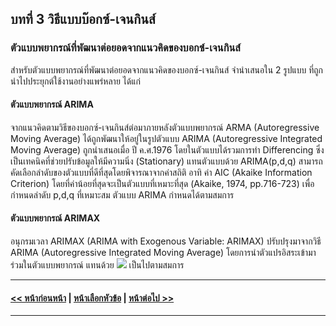 ## บทที่ 3 วิธีแบบบ๊อกซ์-เจนกินส์
### ตัวแบบพยากรณ์ที่พัฒนาต่อยอดจากแนวคิดของบอกซ์-เจนกินส์

สำหรับตัวแบบพยากรณ์ที่พัฒนาต่อยอดจากแนวคิดของบอกซ์-เจนกินส์ จำนำเสนอใน 2 รูปแบบ ที่ถูกนำไปประยุกต์ใช้งานอย่างแพร่หลาย ได้แก่

#### ตัวแบบพยากรณ์ ARIMA

จากแนวคิดตามวิธีของบอกซ์-เจนกินส์ต่อมาภายหลังตัวแบบพยากรณ์ ARMA (Autoregressive Moving Average) ได้ถูกพัฒนาให้อยู่ในรูปตัวแบบ ARIMA (Autoregressive Integrated Moving Average) ถูกนำเสนอเมื่อ ปี ค.ศ.1976 โดยในตัวแบบได้รวมการทำ Differencing ซึ่งเป็นเทคนิคที่ช่วยปรับข้อมูลให้มีความนิ่ง (Stationary) แทนตัวแบบด้วย ARIMA(p,d,q) สามารถคัดเลือกลำดับของตัวแบบที่ดีที่สุดโดยพิจารณาจากค่าสถิติ อาทิ ค่า AIC (Akaike Information Criterion) โดยที่ค่าน้อยที่สุดจะเป็นตัวแบบที่เหมาะที่สุด (Akaike, 1974, pp.716-723) เพื่อกำหนดลำดับ p,d,q ที่เหมาะสม ตัวแบบ ARIMA กำหนดได้ตามสมการ

#### ตัวแบบพยากรณ์ ARIMAX

อนุกรมเวลา ARIMAX (ARIMA with Exogenous Variable: ARIMAX) ปรับปรุงมาจากวิธี ARIMA (Autoregressive Integrated Moving Average) โดยการนำตัวแปรอิสระเข้ามาร่วมในตัวแบบพยากรณ์ แทนด้วย <img src="https://latex.codecogs.com/gif.latex?x{_{t}}" /> เป็นไปตามสมการ

---
#### [<< หน้าก่อนหน้า](0302.md) | [หน้าเลือกหัวข้อ](README.md) | [หน้าต่อไป >>](0304.md)
---
